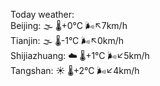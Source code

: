 Today weather:  
Beijing: 🌫  🌡️+0°C 🌬️↖7km/h  
Tianjin: 🌫  🌡️-1°C 🌬️↖0km/h  
Shijiazhuang: ☁️   🌡️+1°C 🌬️↙5km/h  
Tangshan: ☀️   🌡️+2°C 🌬️↙4km/h  
